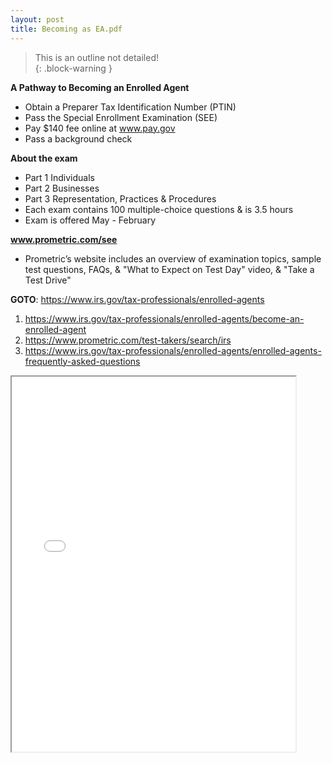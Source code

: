 ```yaml
---
layout: post
title: Becoming as EA.pdf
--- 
```


> This is an outline not detailed!  
{: .block-warning }

**A Pathway to Becoming an Enrolled Agent**

- Obtain a Preparer Tax Identification Number (PTIN)
- Pass the Special Enrollment Examination (SEE)
- Pay $140 fee online at www.pay.gov
- Pass a background check

**About the exam**

- Part 1 Individuals
- Part 2 Businesses
- Part 3 Representation, Practices & Procedures
- Each exam contains 100 multiple-choice questions & is 3.5 hours
- Exam is offered May - February

**www.prometric.com/see**

- Prometric’s website includes an overview of examination topics, sample test questions, FAQs, & "What to Expect on Test Day" video, & "Take a Test Drive"

**GOTO**: https://www.irs.gov/tax-professionals/enrolled-agents

1. https://www.irs.gov/tax-professionals/enrolled-agents/become-an-enrolled-agent
2. https://www.prometric.com/test-takers/search/irs
3. https://www.irs.gov/tax-professionals/enrolled-agents/enrolled-agents-frequently-asked-questions

<div class="pdf-container">
    <iframe src="/irs.ea/assets/general/minor-p5279.pdf#zoom=FitH" height="600" width="90%" allowFullScreen="true">
    </iframe>
</div>
